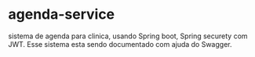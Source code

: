 # agenda-service
sistema de agenda para clinica, usando Spring boot, Spring securety com JWT. Esse sistema esta sendo documentado com ajuda do Swagger.
